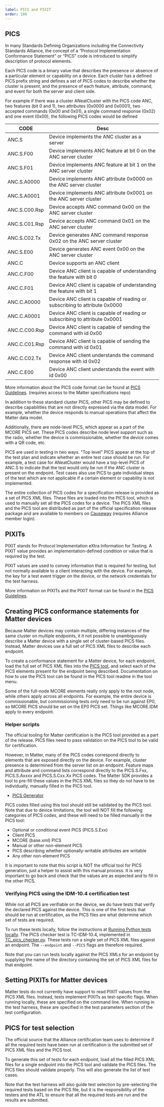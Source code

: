 ```yaml
---
label: PICS and PIXIT
order: 100
---
```

## PICS

In many Standards Defining Organizations including the Connectivity Standards Alliance,
the concept of a “Protocol Implementation Conformance Statement” or “PICS” code is introduced to simplify description of protocol elements.

Each PICS code is a binary value that describes the presence or absence of a
particular element or capability on a device. Each cluster has a defined PICS
prefix string and defines a set of PICS codes to describe whether the cluster is
present, and the presence of each feature, attribute, command, and event for
both the server and client side.

For example if there was a cluster ANeatCluster with the PICS code ANC, two
features (bit 0 and 1), two attributes (0x0000 and 0x0001), two accepted
commands (0x00 and 0x01), a single command response (0x02) and one event (0x00),
the following PICS codes would be defined

| CODE          | Desc                                                                       |
| ------------- | -------------------------------------------------------------------------- |
| ANC.S         | Device implements the ANC cluster as a server                              |
| ANC.S.F00     | Device implements ANC feature at bit 0 on the ANC server cluster           |
| ANC.S.F01     | Device implements ANC feature at bit 1 on the ANC server cluster           |
| ANC.S.A0000   | Device implements ANC attribute 0x0000 on the ANC server cluster           |
| ANC.S.A0001   | Device implements ANC attribute 0x0001 on the ANC server cluster           |
| ANC.S.C00.Rsp | Device accepts ANC command 0x00 on the ANC server cluster                  |
| ANC.S.C01.Rsp | Device accepts ANC command 0x01 on the ANC server cluster                  |
| ANC.S.C02.Tx  | Device generates ANC command response 0x02 on the ANC server cluster       |
| ANC.S.E00     | Device generates ANC event 0x00 on the ANC server cluster                  |
| ANC.C         | Device supports an ANC client                                              |
| ANC.C.F00     | Device ANC client is capable of understanding the feature with bit 0       |
| ANC.C.F01     | Device ANC client is capable of understanding the feature with bit 1       |
| ANC.C.A0000   | Device ANC client is capable of reading or subscribing to attribute 0x0000 |
| ANC.C.A0001   | Device ANC client is capable of reading or subscribing to attribute 0x0001 |
| ANC.C.C00.Rsp | Device ANC client is capable of sending the command with id 0x00           |
| ANC.C.C01.Rsp | Device ANC client is capable of sending the command with id 0x01           |
| ANC.C.C02.Tx  | Device ANC client understands the command response with id 0x02            |
| ANC.C.E00     | Device ANC client understands the event with id 0x00                       |

More information about the PICS code format can be found at
[PICS Guidelines](https://github.com/CHIP-Specifications/chip-test-plans/blob/master/docs/PICS%20Guidelines.md). (requires access to the Matter specifications repo)

In addition to these standard cluster PICS, other PICS may be defined to
describe capabilities that are not directly expressed via the data model. For
example, whether the device responds to manual operations that affect the Matter
data model.

Additionally, there are node-level PICS, which appear as a part of the MCORE
PICS set. These PICS codes describe node level support such as the radio,
whether the device is commissionable, whether the device comes with a QR code,
etc.

PICS are used in testing in two ways. "Top level" PICS appear at the top of the
test plan and indicate whether an entire test case should be run. For example, a
test case for ANeatCluster would have a top-level PICS of ANC.S to indicate that
the test would only be run if the ANC cluster is present on the endpoint. Test
cases also use PICS to gate individual steps of the test which are not
applicable if a certain element or capability is not implemented.

The entire collection of PICS codes for a specification release is provided as a
set of PICS XML files. These files are loaded into the PICS tool, which is used
to manually set all the PICS codes for a device. The PICS XML files and the PICS
tool are distributed as part of the official specification release package and
are available to members on
[Causeway](https://groups.csa-iot.org/wg/members-all/document/folder/2269)
(requires Alliance member login).

## PIXITs

PIXIT stands for Protocol Implementation eXtra Information for Testing. A PIXIT
value provides an implementation-defined condition or value that is required by
the test.

PIXIT values are used to convey information that is required for testing, but
not normally available to a client interacting with the device. For example, the
key for a test event trigger on the device, or the network credentials for the
test harness.

More information on PIXITs and the PIXIT format can be found in the
[PICS Guidelines](https://github.com/CHIP-Specifications/chip-test-plans/blob/master/docs/PICS%20Guidelines.md).

## Creating PICS conformance statements for Matter devices

Because Matter devices may contain multiple, differing instances of the same
cluster on multiple endpoints, it it not possible to unambiguously describe a
Matter device with a single set of cluster-based PICS files. Instead, Matter
devices use a full set of PICS XML files to describe each endpoint.

To create a conformance statement for a Matter device, for each endpoint, load
the full set of PICS XML files into the
[PICS tool](https://picstool.csa-iot.org/), and select each of the PICS elements
present for the endpoint being described. Documentation on how to use the PICS
tool can be found in the PICS tool readme in the tool menu.

Some of the full-node MCORE elements really only apply to the root node,
while others apply across all endpoints. For example, the entire device is
commissionable, but commissioning tests only need to be run against EP0, so
MCORE PICS should be set on the EP0 PICS set. Things like MCORE.IDM apply to
every endpoint.


### Helper scripts

The official tooling for Matter certification is the PICS tool provided as a part
of the release. PICS files need to pass validation on the PICS tool to be valid
for certification.

However, in Matter, many of the PICS codes correspond directly to elements that
are exposed directly on the device. For example, cluster presence is determined
from the server list on an endpoint. Feature maps and attribute and command lists
correspond directly to the PICS.S.Fxx, PICS.S.Axxxx and PICS.S.Cxx.Xx PICS
codes. The Matter SDK provides a tool to pre-fill these values in the PICS XML
files so they do not have to be individually, manually filled in the PICS tool.

-   [PICS Generator](https://github.com/project-chip/connectedhomeip/tree/master/src/tools/PICS-generator)

PICS codes filled using this tool should still be validated by the PICS tool.
Note that due to device limitations, the tool will NOT fill the following
categories of PICS codes, and these will need to be filled manually in the PICS
tool:

-   Optional or conditional event PICS (PICS.S.Exx)
-   Client PICS
-   MCORE (base.xml) PICS
-   Manual or other non-element PICS
-   PICS describing whether optionally-writable attributes are writable
-   Any other non-element PICS

It is important to note that this script is NOT the official tool for PICS
generation, just a helper to assist with this manual process. It is very
important to go back and check that the values are as expected and to fill in
the other PICS.

### Verifying PICS using the IDM-10.4 certification test

While not all PICS are verifiable on the device, we do have tests that verify
the declared PICS against the device. This is one of the first tests that should
be run at certification, as the PICS files are what determine which set of tests
are required.

To run these tests locally, follow the instructions at
[Running Python tests locally](./python.md#running-tests-locally). The PICS
checker test is TC-IDM-10.4, implemented in
[TC_pics_checker.py](https://github.com/project-chip/connectedhomeip/blob/master/src/python_testing/TC_pics_checker.py).
These tests run a single set of PICS XML files against an endpoint. The
`--endpoint` and `--PICS` flags are therefore required.

Note that you can run tests locally against the PICS XMLs for an endpoint by
supplying the name of the directory containing the set of PICS XML files for
that endpoint.


## Setting PIXITs for Matter devices

Matter tests do not currently have support to read PIXIT values from the PICS
XML files. Instead, tests implement PIXITs as test-specific flags. When running
locally, these are specified on the command line. When running in the test
harness, these are specified in the test parameters section of the test
configuration.

## PICS for test selection

The official source that the Alliance certification team uses to determine if all the
required tests have been run at certification is the submitted set of PICS XML
files and the PICS tool.

To generate this set of tests for each endpoint, load all the filled PICS XML
files for a single endpoint into the PICS tool and validate the PICS files. The
PICS files should validate properly. This will also generate the list of test
cases.

Note that the test harness will also guide test selection by pre-selecting the
required tests based on the PICS file, but it is the responsibility of the testers
and the ATL to ensure that all the required tests are run and the results are
submitted.

[//]: # (## Creating PICS / PIXITs for new cluster and use in test plans)

[//]: # (Placeholder for more information coming in a subsequent PR. Needs to cover)

[//]: # (-   formatting - link out to test plans doc)
[//]: # (-   requirement to have all the elements listed)
[//]: # (-   how to do conformance in a way the PICS tool can handle)
[//]: # (note - special attention to choice conformance, otherwise conformance)
[//]: # (-   why you shouldn't use PICS values in tests other than at the top level)

[//]: # (## Using PICS in test scripts)

[//]: # (Cover top-level and step-wise pics in yaml and python and also where they should NOT be used.)

[//]: # (## CI PICS format)

[//]: # (CI PICS format, CI-only PICS and the gotchas there.)
